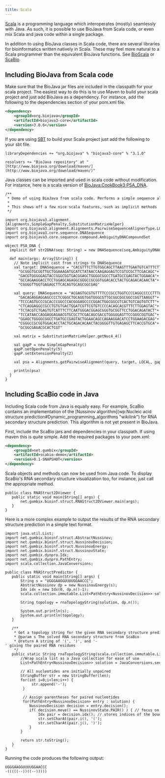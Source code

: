 ```yaml
---
title: Scala
---
```


[Scala](http://en.wikipedia.org/wiki/Scala_(programming_language)) is a
programming language which interoperates (mostly) seamlessly with Java.
As such, it is possible to use BioJava from Scala code, or even mix
Scala and java code within a single package.

In addition to using BioJava classes in Scala code, there are several
libraries for bioinformatics written natively in Scala. These may feel
more natural to a Scala programmer than the equivalent BioJava
functions. See [BioScala](http://sourceforge.net/projects/bioscala/) or
[ScaBio](http://www.mi.hs-mannheim.de/gumbel/en/forschung/scabio/).

Including BioJava from Scala code
---------------------------------

Make sure that the BioJava jar files are included in the classpath for
your scala project. The easiest way to do this is to use Maven to build
your scala project and just add BioJava as a dependency. For instance,
add the following to the dependencies section of your pom.xml file.

```xml
<dependency>  
    <groupId>org.biojava</groupId>  
    <artifactId>biojava3-core</artifactId>  
    <version>3.0.6</version>  
</dependency>
```

If you are using [SBT](http://www.scala-sbt.org/) to build your Scala
project just add the following to your sbt file.

`libraryDependencies += "org.biojava" % "biojava3-core" % "3.1.0"`  
  
`resolvers += "BioJava repository" at "[http://www.biojava.org/download/maven/](http://www.biojava.org/download/maven/)"`

Java classes can be imported and used in scala code without
modification. For instance, here is a scala version of
[BioJava:CookBook3:PSA_DNA](/wiki/BioJava%3ACookBook3%3APSA_DNA).

```
/**  
 * Demo of using BioJava from scala code. Performs a simple sequence alignment.  
 *  
 * This shows off a few nice scala features, such as implicit methods  
 */  
  
import org.biojava3.alignment.{Alignments,SimpleGapPenalty,SubstitutionMatrixHelper}  
import org.biojava3.alignment.Alignments.PairwiseSequenceAlignerType.LOCAL  
import org.biojava3.core.sequence.DNASequence  
import org.biojava3.core.sequence.compound.AmbiguityDNACompoundSet  
  
object PSA_DNA {  
  implicit def str2DNA(seq: String) = new DNASequence(seq,AmbiguityDNACompoundSet.getDNACompoundSet)  
  
  def main(args: Array[String]) {  
    // Note implicit cast from strings to DNASequence  
    val target: DNASequence = "CACGTTTCTTGTGGCAGCTTAAGTTTGAATGTCATTTCTTCAATGGGACGGA"+  
      "GCGGGTGCGGTTGCTGGAAAGATGCATCTATAACCAAGAGGAGTCCGTGCGCTTCGACAGC"+  
      "GACGTGGGGGAGTACCGGGCGGTGACGGAGCTGGGGCGGCCTGATGCCGAGTACTGGAACA"+  
      "GCCAGAAGGACCTCCTGGAGCAGAGGCGGGCCGCGGTGGACACCTACTGCAGACACAACTA"+  
      "CGGGGTTGGTGAGAGCTTCACAGTGCAGCGGCGAG"  
  
    val query: DNASequence = "ACGAGTGCGTGTTTTCCCGCCTGGTCCCCAGGCCCCCTTTCCGTCCTCAGGAA"+  
      "GACAGAGGAGGAGCCCCTCGGGCTGCAGGTGGTGGGCGTTGCGGCGGCGGCCGGTTAAGGT"+  
      "TCCCAGTGCCCGCACCCGGCCCACGGGAGCCCCGGACTGGCGGCGTCACTGTCAGTGTCTT"+  
      "CTCAGGAGGCCGCCTGTGTGACTGGATCGTTCGTGTCCCCACAGCACGTTTCTTGGAGTAC"+  
      "TCTACGTCTGAGTGTCATTTCTTCAATGGGACGGAGCGGGTGCGGTTCCTGGACAGATACT"+  
      "TCCATAACCAGGAGGAGAACGTGCGCTTCGACAGCGACGTGGGGGAGTTCCGGGCGGTGAC"+  
      "GGAGCTGGGGCGGCCTGATGCCGAGTACTGGAACAGCCAGAAGGACATCCTGGAAGACGAG"+  
      "CGGGCCGCGGTGGACACCTACTGCAGACACAACTACGGGGTTGTGAGAGCTTCACCGTGCA"+  
      "GCGGCGAGACGCACTCGT"  
  
    val matrix = SubstitutionMatrixHelper.getNuc4_4()  
  
    val gapP = new SimpleGapPenalty()  
    gapP.setOpenPenalty(5)  
    gapP.setExtensionPenalty(2)  
  
    val psa = Alignments.getPairwiseAlignment(query, target, LOCAL, gapP, matrix)  
  
    println(psa)  
  }  
}
```

Including ScaBio code in Java
-----------------------------

Including Scala code from Java is equally easy. For example, ScaBio
contains an implementation of the [Nussinov
algorithm](wp:Nucleic acid structure prediction#Dynamic_programming_algorithms "wikilink")
for RNA secondary structure prediction. This algorithm is not yet
present in BioJava.

First, include the ScaBio jars and dependencies in your classpath. If
using maven this is quite simple. Add the required packages to your
pom.xml:

```xml
<dependency>  
    <groupId>net.gumbix</groupId>  
    <artifactId>scabio-demo</artifactId>  
    <version>0.1-SNAPSHOT</version>  
</dependency>
```

Scala objects and methods can now be used from Java code. To display
ScaBio's RNA secondary structure visualization too, for instance, just
call the appropriate method.

```
public class RNAStruct2DViewer {  
   public static void main(String[] args) {  
       net.gumbix.bioinf.struct.RNAStruct2DViewer.main(args);  
   }  
}
```

Here is a more complex example to output the results of the RNA
secondary structure prediction in a simple text format.

```
import java.util.List;  
import net.gumbix.bioinf.struct.AbstractNussinov;  
import net.gumbix.bioinf.struct.NussinovDecision;  
import net.gumbix.bioinf.struct.NussinovEnergy;  
import net.gumbix.bioinf.struct.NussinovState;  
import net.gumbix.dynpro.Idx;  
import net.gumbix.dynpro.PathEntry;  
import scala.collection.JavaConversions;  
  
public class RNAStructPredictor {  
   public static void main(String[] args) {  
       String s = "UGGGAAGGUUUUGGAACCC";  
       AbstractNussinov dp = new NussinovEnergy(s);  
       Idx idx = new Idx(0, dp.n()-1);  
       scala.collection.immutable.List<PathEntry<NussinovDecision>> solution = dp.solution(idx);  
  
       String topology = rnaTopologyString(solution, dp.n());  
  
       System.out.println(s);  
       System.out.println(topology);  
   }  
  
   /**  
    * Get a topology string for the given RNA secondary structure prediction  
    * @param s The solved RNA secondary structure from ScaBio  
    * @return A string of '(', ')', and '-' giving the paired RNA residues  
    */  
   public static String rnaTopologyString(scala.collection.immutable.List<PathEntry<NussinovDecision>> s,int len) {  
       //Wrap scala list as a Java collection for ease of use  
       List<PathEntry<NussinovDecision>> solution = JavaConversions.seqAsJavaList(s);  
  
       // All nucleotides are initially unpaired  
       StringBuffer str = new StringBuffer(len);  
       for(int i=0;i<len;i++) {
            str.append('-');
        }
 
        // Assign parentheses for paired nucleotides
        for(PathEntry<NussinovDecision> entry : solution) {  
           NussinovDecision decision = entry.decision();  
           if( decision.move() == NussinovState.PAIR() ) { // focus on nucleotide pairs  
               Idx pair = decision.idx(); // stores indices of the bound pair  
               str.setCharAt(pair.i(), '(');  
               str.setCharAt(pair.j(), ')');  
           }  
       }  
  
       return str.toString();  
   }  
}
```

Running the code produces the following output:

```
UGGGAAGGUUUUGGAACCC  
-(((((--))((--)))))
```